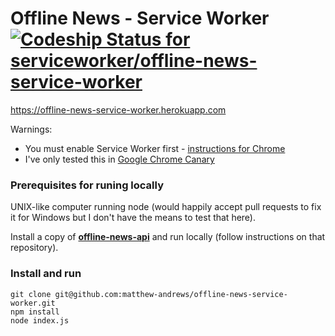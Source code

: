# Offline News - Service Worker [ ![Codeship Status for serviceworker/offline-news-service-worker](https://codeship.io/projects/79b6e690-1c8d-0132-6e81-2a20d8b06a7a/status)](https://codeship.io/projects/35219)

https://offline-news-service-worker.herokuapp.com

Warnings:

- You must enable Service Worker first - [instructions for Chrome](http://serviceworker.io/service-worker-in-chrome-canary.html)
- I've only tested this in [Google Chrome Canary](https://www.google.co.uk/intl/en/chrome/browser/canary.html)

### Prerequisites for runing locally

UNIX-like computer running node (would happily accept pull requests to fix it for Windows but I don't have the means to test that here).

Install a copy of **[offline-news-api](https://github.com/matthew-andrews/offline-news-api)** and run locally (follow instructions on that repository).

### Install and run

```
git clone git@github.com:matthew-andrews/offline-news-service-worker.git
npm install
node index.js
```
